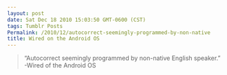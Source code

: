```yaml
---
layout: post
date: Sat Dec 18 2010 15:03:50 GMT-0600 (CST)
tags: Tumblr Posts
Permalink: /2010/12/autocorrect-seemingly-programmed-by-non-native
title: Wired on the Android OS
---
```


> “Autocorrect seemingly programmed by non-native English speaker.” -Wired of the Android OS
